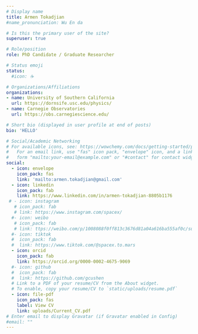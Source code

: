 ```yaml
---
# Display name
title: Armen Tokadjian
#name_pronunciation: Wu En da

# Is this the primary user of the site?
superuser: true

# Role/position
role: PhD Candidate / Graduate Researcher

# Status emoji
status:
  #icon: ☕️

# Organizations/Affiliations
organizations:
- name: University of Southern California
  url: https://dornsife.usc.edu/physics/
- name: Carnegie Observatories
  url: https://obs.carnegiescience.edu/

# Short bio (displayed in user profile at end of posts)
bio: 'HELLO'

# Social/Academic Networking
# For available icons, see: https://wowchemy.com/docs/getting-started/page-builder/#icons
#   For an email link, use "fas" icon pack, "envelope" icon, and a link in the
#   form "mailto:your-email@example.com" or "#contact" for contact widget.
social:
  - icon: envelope
    icon_pack: fas
    link: 'mailto:armen.tokadjian@gmail.com'
  - icon: linkedin
    icon_pack: fab
    link: https://www.linkedin.com/in/armen-tokadjian-8805b1176
 # - icon: instagram
   # icon_pack: fab
   # link: https://www.instagram.com/spacex/
  #- icon: weibo
   # icon_pack: fab
   # link: ttps://weibo.com/p/1008088f0ff813c3676d81a04a616ba555af0c/super_index
  #- icon: tiktok
  #  icon_pack: fab
  #  link: https://www.tiktok.com/@spacex.to.mars
  - icon: orcid
    icon_pack: fab
    link: https://orcid.org/0000-0002-4675-9069
  #- icon: github
  #  icon_pack: fab
  #  link: https://github.com/gcushen
  # Link to a PDF of your resume/CV from the About widget.
  # To enable, copy your resume/CV to `static/uploads/resume.pdf`
  - icon: file-pdf
    icon_pack: fas
    label: View CV
    link: uploads/Current_CV.pdf
# Enter email to display Gravatar (if Gravatar enabled in Config)
#email: ""
---
```

